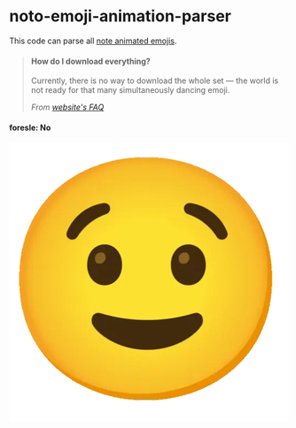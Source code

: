 # noto-emoji-animation-parser

This code can parse all [note animated emojis](https://googlefonts.github.io/noto-emoji-animation).

> #### How do I download everything?
> Currently, there is no way to download the whole set — the world is not ready for that many simultaneously dancing emoji.
>
> *From [website's FAQ](https://googlefonts.github.io/noto-emoji-animation/documentation)*

#### foresle: No

![wink](emojis/winking-face.webp)